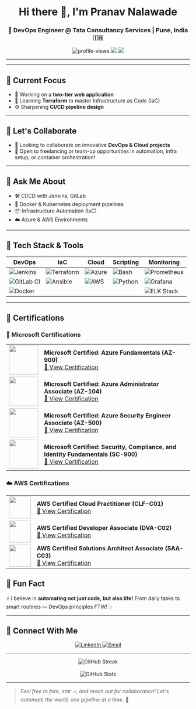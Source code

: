 <h1 align="center">Hi there 👋, I'm Pranav Nalawade</h1>
<h3 align="center">🚀 DevOps Engineer @ Tata Consultancy Services | Pune, India 🇮🇳</h3>

<p align="center">
  <img src="https://komarev.com/ghpvc/?username=pranav278&style=for-the-badge&color=blueviolet" alt="profile-views" />
  <img src="https://img.shields.io/github/followers/pranav-infrabuild?label=Follow&style=for-the-badge" />
  <img src="https://img.shields.io/badge/DevOps-Automation-orange?style=for-the-badge&logo=dev.to" />
</p>

---
---

## 🚀 Current Focus
- 🔧 Working on a **two-tier web application**
- 🌱 Learning **Terraform** to master Infrastructure as Code (IaC)
- ⚙️ Sharpening **CI/CD pipeline design**

---

## 🤝 Let's Collaborate
- 👯 Looking to collaborate on innovative **DevOps & Cloud projects**
- 🤝 Open to freelancing or team-up opportunities in automation, infra setup, or container orchestration!

---

## 💬 Ask Me About
- 🛠️ CI/CD with Jenkins, GitLab
- 🐳 Docker & Kubernetes deployment pipelines
- 📦 Infrastructure Automation (IaC)
- ☁️ Azure & AWS Environments

---

## 🔧 Tech Stack & Tools

| DevOps | IaC | Cloud | Scripting | Monitoring |
|--------|-----|--------|-----------|-------------|
| ![Jenkins](https://img.shields.io/badge/-Jenkins-black?style=for-the-badge&logo=jenkins) | ![Terraform](https://img.shields.io/badge/-Terraform-623CE4?style=for-the-badge&logo=terraform&logoColor=white) | ![Azure](https://img.shields.io/badge/-Azure-0078D4?style=for-the-badge&logo=microsoftazure&logoColor=white) | ![Bash](https://img.shields.io/badge/-Bash-4EAA25?style=for-the-badge&logo=gnubash&logoColor=white) | ![Prometheus](https://img.shields.io/badge/-Prometheus-E6522C?style=for-the-badge&logo=prometheus) |
| ![GitLab CI](https://img.shields.io/badge/-GitLab_CI-orange?style=for-the-badge&logo=gitlab) | ![Ansible](https://img.shields.io/badge/-Ansible-EE0000?style=for-the-badge&logo=ansible&logoColor=white) | ![AWS](https://img.shields.io/badge/-AWS-232F3E?style=for-the-badge&logo=amazonaws) | ![Python](https://img.shields.io/badge/-Python-3776AB?style=for-the-badge&logo=python&logoColor=white) | ![Grafana](https://img.shields.io/badge/-Grafana-F46800?style=for-the-badge&logo=grafana) |
| ![Docker](https://img.shields.io/badge/-Docker-2496ED?style=for-the-badge&logo=docker&logoColor=white) |  |  |  | ![ELK Stack](https://img.shields.io/badge/-ELK-005571?style=for-the-badge&logo=elasticstack) |

---

## 📜 Certifications
### 🏅 Microsoft Certifications

<table>
  <tr>
    <td><img src="https://learn.microsoft.com/en-us/media/learn/certification/badges/microsoft-certified-fundamentals-badge.svg" width="80"/></td>
    <td>
      <b>Microsoft Certified: Azure Fundamentals (AZ-900)</b><br>
      <a href="https://learn.microsoft.com/en-us/certifications/azure-fundamentals/">🔗 View Certification</a>
    </td>
  </tr>
  <tr>
    <td><img src="https://learn.microsoft.com/en-us/media/learn/certification/badges/microsoft-certified-associate-badge.svg" width="80"/></td>
    <td>
      <b>Microsoft Certified: Azure Administrator Associate (AZ-104)</b><br>
      <a href="https://learn.microsoft.com/en-us/certifications/azure-administrator/">🔗 View Certification</a>
    </td>
  </tr>
  <tr>
    <td><img src="https://learn.microsoft.com/en-us/media/learn/certification/badges/microsoft-certified-associate-badge.svg" width="80"/></td>
    <td>
      <b>Microsoft Certified: Azure Security Engineer Associate (AZ-500)</b><br>
      <a href="https://learn.microsoft.com/en-us/certifications/azure-security-engineer/">🔗 View Certification</a>
    </td>
  </tr>
  <tr>
    <td><img src="https://learn.microsoft.com/en-us/media/learn/certification/badges/microsoft-certified-fundamentals-badge.svg" width="80"/></td>
    <td>
      <b>Microsoft Certified: Security, Compliance, and Identity Fundamentals (SC-900)</b><br>
      <a href="https://learn.microsoft.com/en-us/certifications/security-compliance-and-identity-fundamentals/">🔗 View Certification</a>
    </td>
  </tr>
</table>

### ☁️ AWS Certifications

<table>
  <tr>
    <td><img src="https://img.icons8.com/color/96/amazon-web-services.png" width="60"/></td>
    <td>
      <b>AWS Certified Cloud Practitioner (CLF-C01)</b><br>
      <a href="https://aws.amazon.com/certification/certified-cloud-practitioner/">🔗 View Certification</a>
    </td>
  </tr>
  <tr>
    <td><img src="https://img.icons8.com/color/96/000000/amazon-web-services.png" width="60"/></td>
    <td>
      <b>AWS Certified Developer Associate (DVA-C02)</b><br>
      <a href="https://aws.amazon.com/certification/certified-developer-associate/">🔗 View Certification</a>
    </td>
  </tr>
  <tr>
    <td><img src="https://img.icons8.com/color/96/000000/amazon-web-services.png" width="60"/></td>
    <td>
      <b>AWS Certified Solutions Architect Associate (SAA-C03)</b><br>
      <a href="https://aws.amazon.com/certification/certified-solutions-architect-associate/">🔗 View Certification</a>
    </td>
  </tr>
</table>

## 🎉 Fun Fact

⚡ I believe in **automating not just code, but also life!** From daily tasks to smart routines — DevOps principles FTW! 💡

---

## 🔗 Connect With Me

<p align="center">
  <a href="https://www.linkedin.com/in/connect-pranav-nalawade" target="_blank">
    <img alt="LinkedIn" src="https://img.shields.io/badge/LinkedIn-blue?style=for-the-badge&logo=linkedin&logoColor=white" />
  </a>
  
  <a href="mailto:pranav@example.com" target="_blank">
    <img alt="Email" src="https://img.shields.io/badge/Email-Me-red?style=for-the-badge&logo=gmail&logoColor=white" />
  </a>
</p>

---

<p align="center">
  <img src="https://streak-stats.demolab.com?user=pranav-infrabuild&theme=tokyonight&date_format=M%20j%5B%2C%20Y%5D" alt="GitHub Streak" />
  <br><br>
  <img src="https://github-readme-stats.vercel.app/api?username=pranav-infrabuild&show_icons=true&theme=tokyonight" alt="GitHub Stats" />
</p>

---

> *Feel free to fork, star ⭐, and reach out for collaboration! Let's automate the world, one pipeline at a time.* 🚀
